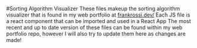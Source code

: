 #Sorting Algorithm Visualizer
These files makeup the sorting algorithm visualizer that is found in my web portfolio at [frankrossi.dev/](https://frankrossi.dev/sortingVisualizer)
Each JS file is a react component that can be imported and used in a React App
The most recent and up to date version of these files can be found within my web portfolio repo, however I will also try to update them here as changes are made!
